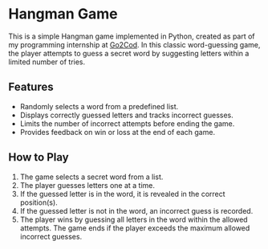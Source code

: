 # Hangman Game

This is a simple Hangman game implemented in Python, created as part of my programming internship at [Go2Cod](https://go2cod.com.et/). 
In this classic word-guessing game, the player attempts to guess a secret word by suggesting letters within a limited number of tries.

## Features
- Randomly selects a word from a predefined list.
- Displays correctly guessed letters and tracks incorrect guesses.
- Limits the number of incorrect attempts before ending the game.
- Provides feedback on win or loss at the end of each game.

## How to Play
1. The game selects a secret word from a list.
2. The player guesses letters one at a time.
3. If the guessed letter is in the word, it is revealed in the correct position(s).
4. If the guessed letter is not in the word, an incorrect guess is recorded.
5. The player wins by guessing all letters in the word within the allowed attempts. The game ends if the player exceeds the maximum allowed incorrect guesses.
